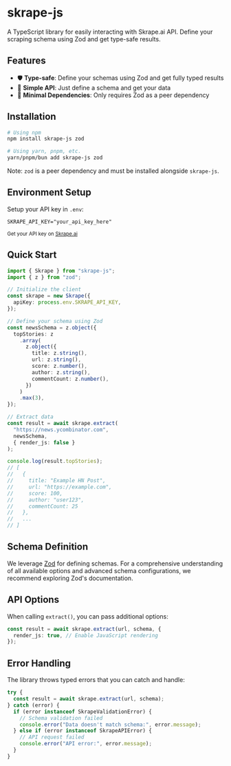 # skrape-js

A TypeScript library for easily interacting with Skrape.ai API. Define your scraping schema using Zod and get type-safe results.

## Features

- 🛡️ **Type-safe**: Define your schemas using Zod and get fully typed results
- 🚀 **Simple API**: Just define a schema and get your data
- 🧩 **Minimal Dependencies**: Only requires Zod as a peer dependency

## Installation

```bash
# Using npm
npm install skrape-js zod

# Using yarn, pnpm, etc.
yarn/pnpm/bun add skrape-js zod
```

Note: `zod` is a peer dependency and must be installed alongside `skrape-js`.

## Environment Setup

Setup your API key in `.env`:

```env
SKRAPE_API_KEY="your_api_key_here"
```

<small>Get your API key on [Skrape.ai](https://skrape.ai)</small>

## Quick Start

```typescript
import { Skrape } from "skrape-js";
import { z } from "zod";

// Initialize the client
const skrape = new Skrape({
  apiKey: process.env.SKRAPE_API_KEY,
});

// Define your schema using Zod
const newsSchema = z.object({
  topStories: z
    .array(
      z.object({
        title: z.string(),
        url: z.string(),
        score: z.number(),
        author: z.string(),
        commentCount: z.number(),
      })
    )
    .max(3),
});

// Extract data
const result = await skrape.extract(
  "https://news.ycombinator.com",
  newsSchema,
  { render_js: false }
);

console.log(result.topStories);
// [
//   {
//     title: "Example HN Post",
//     url: "https://example.com",
//     score: 100,
//     author: "user123",
//     commentCount: 25
//   },
//   ...
// ]
```

## Schema Definition

We leverage [Zod](https://zod.dev) for defining schemas. For a comprehensive understanding of all available options and advanced schema configurations, we recommend exploring Zod's documentation.

## API Options

When calling `extract()`, you can pass additional options:

```typescript
const result = await skrape.extract(url, schema, {
  render_js: true, // Enable JavaScript rendering
});
```

## Error Handling

The library throws typed errors that you can catch and handle:

```typescript
try {
  const result = await skrape.extract(url, schema);
} catch (error) {
  if (error instanceof SkrapeValidationError) {
    // Schema validation failed
    console.error("Data doesn't match schema:", error.message);
  } else if (error instanceof SkrapeAPIError) {
    // API request failed
    console.error("API error:", error.message);
  }
}
```

